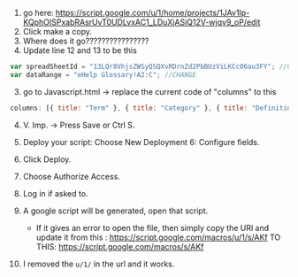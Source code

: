 1. go here: https://script.google.com/u/1/home/projects/1JAv1Ip-KQphOISPxabRAsrUvT0UDLvxAC1_LDuXjASiQ12V-wjqv9_oP/edit
2. Click make a copy. 
3. Where does it go????????????????
4.  Update line 12 and 13 to be this

```js
var spreadSheetId = "13LQr8VhjsZWSyQSQXvRDrnZd2PbBUzViLKCc06au3FY"; //CHANGE
var dataRange = "eHelp Glossary!A2:C"; //CHANGE
```

3. go to Javascript.html -> replace the current code of "columns" to this

```js
columns: [{ title: "Term" }, { title: "Category" }, { title: "Definition" }];
```

4. V. Imp. -> Press Save or Ctrl S. 
5. Deploy your script: Choose New Deployment
6: Configure fields. 
7. Click Deploy. 
8. Choose Authorize Access.
9. Log in if asked to. 
7. A google script will be generated, open that script.

   - If it gives an error to open the file, then simply copy the URl and update it
     from this : https://script.google.com/macros/u/1/s/AKf
     TO THIS: https://script.google.com/macros/s/AKf

8. I removed the `u/1/` in the url and it works.
